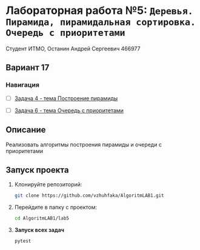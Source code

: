 # Лабораторная работа №5: `Деревья. Пирамида, пирамидальная сортировка. Очередь с приоритетами`

Студент ИТМО, Останин Андрей Сергеевич 466977
## Вариант 17
### Навигация

- [ ] [Задача 4 - тема Построение пирамиды](task4/README.md)
- [ ] [Задача 6 - тема Очередь с приоритетами](task6/README.md)


## Описание
Реализовать алгоритмы построения пирамиды и очереди с приоритетами

## Запуск проекта
1. Клонируйте репозиторий:
   ```bash
   git clone https://github.com/vzhuhfaka/AlgoritmLAB1.git
   ```
2. Перейдите в папку с проектом:
   ```bash
   cd AlgoritmLAB1/lab5
   ```
3. **Запуск всех задач**
    ```bash
    pytest
   ```
